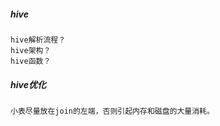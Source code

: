 
##### hive
    hive解析流程？
    hive架构？
    hive函数？


##### hive优化
    小表尽量放在join的左端，否则引起内存和磁盘的大量消耗。
    
